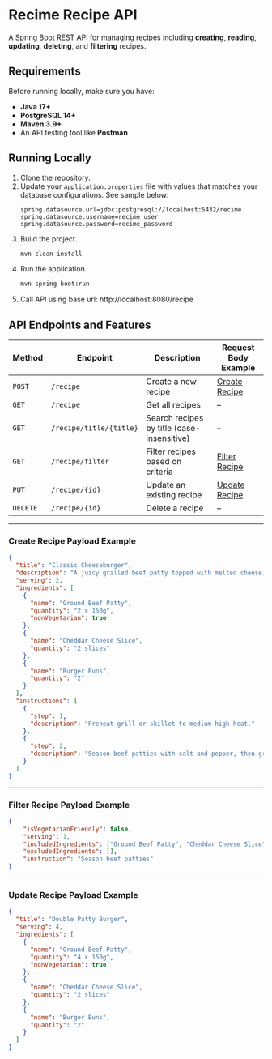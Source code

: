 # Recime Recipe API
A Spring Boot REST API for managing recipes including **creating**, **reading**, **updating**, **deleting**, and **filtering** recipes.

## Requirements
Before running locally, make sure you have:

- **Java 17+**
- **PostgreSQL 14+**
- **Maven 3.9+**
- An API testing tool like **Postman**

## Running Locally
1. Clone the repository.
2. Update your `application.properties` file with values that matches your database configurations. See sample below:
    ```properties
    spring.datasource.url=jdbc:postgresql://localhost:5432/recime
    spring.datasource.username=recime_user
    spring.datasource.password=recime_password
    ```
3. Build the project.
    ```bash
    mvn clean install
    ```
4. Run the application.
    ```bash
    mvn spring-boot:run
    ```
5. Call API using base url: http://localhost:8080/recipe

## API Endpoints and Features

| Method   | Endpoint                | Description                                | Request Body Example                            |
| -------- | ----------------------- | ------------------------------------------ |-------------------------------------------------|
| `POST`   | `/recipe`               | Create a new recipe                        | [Create Recipe](#create-recipe-payload-example) |
| `GET`    | `/recipe`               | Get all recipes                            | –                                               |
| `GET`    | `/recipe/title/{title}` | Search recipes by title (case-insensitive) | –                                               |
| `GET`    | `/recipe/filter`        | Filter recipes based on criteria           | [Filter Recipe](#filter-recipe-payload-example) |
| `PUT`    | `/recipe/{id}`          | Update an existing recipe                  | [Update Recipe](#update-recipe-payload-example) |
| `DELETE` | `/recipe/{id}`          | Delete a recipe                            | –                                               |


---
### Create Recipe Payload Example
```json
{
  "title": "Classic Cheeseburger",
  "description": "A juicy grilled beef patty topped with melted cheese, fresh vegetables, and condiments in a toasted bun.",
  "serving": 2,
  "ingredients": [
    {
      "name": "Ground Beef Patty",
      "quantity": "2 x 150g",
      "nonVegetarian": true
    },
    {
      "name": "Cheddar Cheese Slice",
      "quantity": "2 slices"
    },
    {
      "name": "Burger Buns",
      "quantity": "2"
    }
  ],
  "instructions": [
    {
      "step": 1,
      "description": "Preheat grill or skillet to medium-high heat."
    },
    {
      "step": 2,
      "description": "Season beef patties with salt and pepper, then grill for 3–4 minutes per side."
    }
  ]
}
```
---
### Filter Recipe Payload Example

```json
{
    "isVegetarianFriendly": false,
    "serving": 1,
    "includedIngredients": ["Ground Beef Patty", "Cheddar Cheese Slice"],
    "excludedIngredients": [],
    "instruction": "Season beef patties"
}
```
---
### Update Recipe Payload Example

```json
{
  "title": "Double Patty Burger",
  "serving": 4,
  "ingredients": [
    {
      "name": "Ground Beef Patty",
      "quantity": "4 x 150g",
      "nonVegetarian": true
    },
    {
      "name": "Cheddar Cheese Slice",
      "quantity": "2 slices"
    },
    {
      "name": "Burger Buns",
      "quantity": "2"
    }
  ]
}
```
